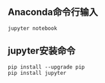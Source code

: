 ## Anaconda命令行输入
```
jupyter notebook
```
## jupyter安装命令
```
pip install --upgrade pip
pip install jupyter
```